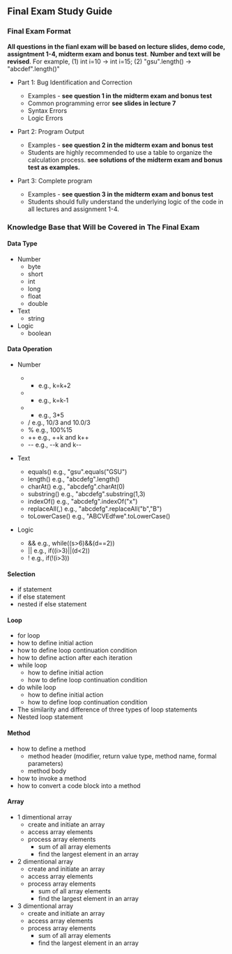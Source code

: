 ## Final Exam Study Guide

### Final Exam Format

**All questions in the fianl exam will be based on lecture slides, demo code, assigntment 1-4, midterm exam and bonus test**.
**Number and text will be revised**. For example, (1) int i=10 -> int i=15; (2) "gsu".length() -> "abcdef".length()"

+ Part 1: Bug Identification and Correction
  + Examples - **see question 1 in the midterm exam and bonus test**
  + Common programming error **see slides in lecture 7**
  + Syntax Errors
  + Logic Errors 

+ Part 2: Program Output
  + Examples - **see question 2 in the midterm exam and bonus test**
  + Students are highly recommended to use a table to organize the calculation process. **see solutions of the midterm exam and bonus test as examples.**
 
+ Part 3: Complete program
  + Examples - **see question 3 in the midterm exam and bonus test**
  + Students should fully understand the underlying logic of the code in all lectures and assignment 1-4.

### Knowledge Base that Will be Covered in The Final Exam

#### Data Type
 + Number
   + byte
   + short
   + int
   + long
   + float
   + double
 + Text
   + string
 + Logic
   + boolean

#### Data Operation
 + Number
   + + e.g., k=k+2
   + - e.g., k=k-1
   + * e.g., 3*5
   + / e.g., 10/3 and 10.0/3
   + % e.g., 100%15
   + ++ e.g., ++k and k++
   + -- e.g., --k and k--
 
 + Text
   + equals() e.g., "gsu".equals("GSU")
   + length() e.g., "abcdefg".length()
   + charAt() e.g., "abcdefg".charAt(0)
   + substring() e.g., "abcdefg".substring(1,3)
   + indexOf() e.g., "abcdefg".indexOf("x")
   + replaceAll(,) e.g., "abcdefg".replaceAll("b","B")
   + toLowerCase() e.g., "ABCVEdfwe".toLowerCase()
 
 + Logic
   + && e.g., while((s>6)&&(d==2))
   + || e.g., if((i>3)||(d<2))
   + ! e.g., if(!(i>3))
 
#### Selection
 + if statement
 + if else statement
 + nested if else statement

#### Loop 
 + for loop
  + how to define initial action
  + how to define loop continuation condition
  + how to define action after each iteration
 + while loop
   + how to define initial action
   + how to define loop continuation condition
 + do while loop
   + how to define initial action
   + how to define loop continuation condition
 + The similarity and difference of three types of loop statements
 + Nested loop statement

#### Method
 + how	to	define	a	method
   + method header (modifier, return value type, method name, formal parameters)
   + method body 
 + how to invoke a method
 + how to convert a code block into a method
 
#### Array
 + 1 dimentional array
   + create and initiate an array
   + access array elements
   + process array elements
     + sum of all array elements
     + find the largest element in an array
 + 2 dimentional array
   + create and initiate an array
   + access array elements
   + process array elements
     + sum of all array elements
     + find the largest element in an array
 + 3 dimentional array
   + create and initiate an array
   + access array elements
   + process array elements
     + sum of all array elements
     + find the largest element in an array
